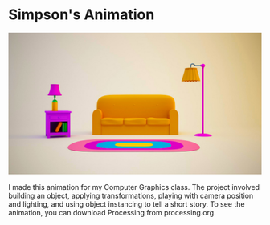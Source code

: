 # Simpson's Animation

![Alt text](/simpsonsroom.jpg?raw=true "Optional Title")

I made this animation for my Computer Graphics class.  The project involved building an object, applying transformations, playing with camera position and lighting, and using object instancing to tell a short story.  To see the animation, you can download Processing from processing.org.
